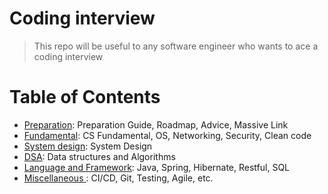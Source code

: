 # Coding interview

> This repo will be useful to any software engineer who wants to ace a coding interview

# Table of Contents
+ [Preparation](./1-preparation/resource.md): Preparation Guide, Roadmap, Advice, Massive Link
+ [Fundamental](2-fundamental/resource.md): CS Fundamental, OS, Networking, Security, Clean code
+ [System design](./3-system-design/resource.md): System Design
+ [DSA](4-dsa/resource.md): Data structures and Algorithms
+ [Language and Framework](./5-language-and-framework/resource.md): Java, Spring, Hibernate, Restful, SQL
+ [Miscellaneous ](6-misc/resource.md): CI/CD, Git, Testing, Agile, etc.